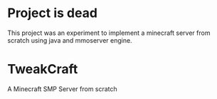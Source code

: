 # Project is dead
This project was an experiment to implement a minecraft server from scratch using java and mmoserver engine.

# TweakCraft
A Minecraft SMP Server from scratch
